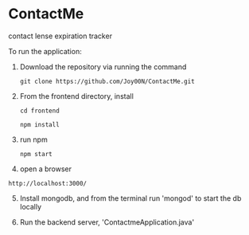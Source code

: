 # ContactMe
contact lense expiration tracker

To run the application:

1. Download the repository via running the command

    `git clone https://github.com/Joy00N/ContactMe.git`
2. From the frontend directory, install

    `cd frontend`
    
    `npm install`
3. run npm

    `npm start`
4. open a browser 

`http://localhost:3000/`

5. Install mongodb, and from the terminal run 'mongod' to start the db locally

6. Run the backend server, 'ContactmeApplication.java' 
